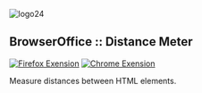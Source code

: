 ![logo24](https://user-images.githubusercontent.com/118929456/236468731-cb9da539-5f65-40f6-9a52-a441f5e3f118.svg)
## BrowserOffice :: Distance Meter

[![Firefox Exension](https://img.shields.io/amo/v/distance-meter.svg?label=firefox)](https://addons.mozilla.org/firefox/addon/distance-meter/)
[![Chrome Exension](https://img.shields.io/chrome-web-store/v/<ID>?label=chrome)](https://chrome.google.com/webstore/detail/distance-meter/<ID>)

Measure distances between HTML elements.
